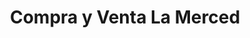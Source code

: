 ---
title: "Compra y Venta La Merced"
url: /la-merced/compra-y-venta-la-merced/
shop: prestamista
---
